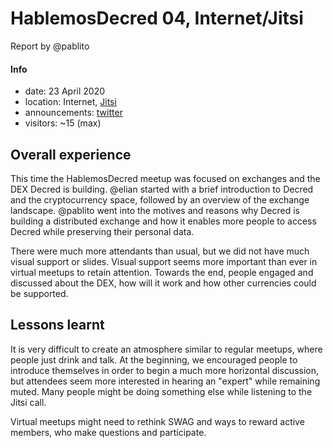 # HablemosDecred 04, Internet/Jitsi

Report by @pablito

#### Info

- date: 23 April 2020
- location: Internet, [Jitsi](https://meet.jit.si/HablemosDecred)
- announcements: [twitter](https://twitter.com/Decred_ES/status/1253045934214217728)
- visitors: ~15 (max)

## Overall experience

This time the HablemosDecred meetup was focused on exchanges and the DEX Decred is building. @elian started with a brief introduction to Decred and the cryptocurrency space, followed by an overview of the exchange landscape. @pablito went into the motives and reasons why Decred is building a distributed exchange and how it enables more people to access Decred while preserving their personal data.

There were much more attendants than usual, but we did not have much visual support or slides. Visual support seems more important than ever in virtual meetups to retain attention. Towards the end, people engaged and discussed about the DEX, how will it work and how other currencies could be supported.

## Lessons learnt

It is very difficult to create an atmosphere similar to regular meetups, where people just drink and talk. At the beginning, we encouraged people to introduce themselves in order to begin a much more horizontal discussion, but attendees seem more interested in hearing an "expert" while remaining muted. Many people might be doing something else while listening to the Jitsi call.

Virtual meetups might need to rethink SWAG and ways to reward active members, who make questions and participate.
